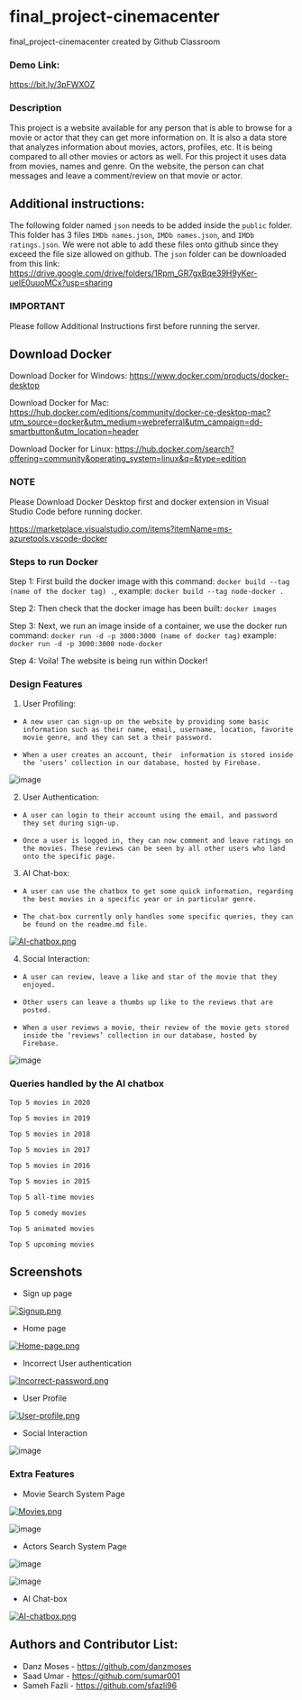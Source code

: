 # final_project-cinemacenter
final_project-cinemacenter created by Github Classroom

### Demo Link:

https://bit.ly/3pFWXOZ

### Description 
This project is a website available for any person that is able to browse for a movie or actor that they can get more information on. It is also a data store that analyzes information about movies, actors, profiles, etc. It is being compared to all other movies or actors as well. For this project it uses data from movies, names and genre. On the website, the person can chat messages and leave a comment/review on that movie or actor.



## Additional instructions:

The following folder named `json` needs to be added inside the `public` folder. This folder has 3 files `IMDb names.json`, `IMDb names.json`,
and `IMDb ratings.json`. We were not able to add these files onto github since they exceed the file size allowed on github. The `json` folder can be downloaded from this link: 
https://drive.google.com/drive/folders/1Rpm_GR7gxBqe39H9yKer-ueIE0uuoMCx?usp=sharing

 ### IMPORTANT
 Please follow Additional Instructions first before running the server.
 
 ## Download Docker 
 Download Docker for Windows: https://www.docker.com/products/docker-desktop
 
 Download Docker for Mac: https://hub.docker.com/editions/community/docker-ce-desktop-mac?utm_source=docker&utm_medium=webreferral&utm_campaign=dd-smartbutton&utm_location=header
 
 Download Docker for Linux: https://hub.docker.com/search?offering=community&operating_system=linux&q=&type=edition

### NOTE
Please Download Docker Desktop first and docker extension in Visual Studio Code before running docker. 

https://marketplace.visualstudio.com/items?itemName=ms-azuretools.vscode-docker

### Steps to run Docker
 Step 1: First build the docker image with this command: `docker build --tag (name of the docker tag) .`, example: `docker build --tag node-docker .`
 
 Step 2: Then check that the docker image has been built: `docker images`
 
 Step 3: Next, we run an image inside of a container, we use the docker run command: `docker run -d -p 3000:3000 (name of docker tag)` example: `docker run -d -p 3000:3000 node-docker`
 
 Step 4: Voila! The website is being run within Docker!
 
### Design Features

1. User Profiling: <br>

  *  `A new user can sign-up on the website by providing some basic information such as their name, email, username, location, favorite movie genre, and they can set a their password.`

 *   `When a user creates an account, their  information is stored inside the ‘users’ collection in our database, hosted by Firebase.`
 
 ![image](https://user-images.githubusercontent.com/43709736/121608698-584daf00-ca07-11eb-9982-cee0d97181d5.png)



2. User Authentication: <br>


*    `A user can login to their account using the email, and password they set during sign-up.`

 *   `Once a user is logged in, they can now comment and leave ratings on the movies. These reviews can be seen by all other users who land onto the specific page.`

3. AI Chat-box: <br>

 *   `A user can use the chatbox to get some quick information, regarding the best movies in a specific year or in particular genre.`

*   `The chat-box currently only handles some specific queries, they can be found on the readme.md file.   `

[![AI-chatbox.png](https://i.postimg.cc/63hFT5dg/AI-chatbox.png)](https://postimg.cc/YGhds7Dz)



4. Social Interaction: <br>

* `A user can review, leave a like and star of the movie that they enjoyed.`

* `Other users can leave a thumbs up like to the reviews that are posted. `

* `When a user reviews a movie, their review of the movie gets stored inside the ‘reviews’ collection in our database, hosted by Firebase.`

![image](https://user-images.githubusercontent.com/43709736/121608560-17ee3100-ca07-11eb-9784-c016519b2b2f.png)



### Queries handled by the AI chatbox
`Top 5 movies in 2020`

`Top 5 movies in 2019`

`Top 5 movies in 2018`

`Top 5 movies in 2017`

`Top 5 movies in 2016`

`Top 5 movies in 2015`

`Top 5 all-time movies`

`Top 5 comedy movies`

`Top 5 animated movies`

`Top 5 upcoming movies`


## Screenshots

* Sign up page

[![Signup.png](https://i.postimg.cc/SKHxVd3k/Signup.png)](https://postimg.cc/cKMWLRdb)

* Home page

[![Home-page.png](https://i.postimg.cc/R0Kk5TqM/Home-page.png)](https://postimg.cc/nsVRqBv5)

* Incorrect User authentication

[![Incorrect-password.png](https://i.postimg.cc/9QpxGN4w/Incorrect-password.png)](https://postimg.cc/jDDQTc4R)

* User Profile

[![User-profile.png](https://i.postimg.cc/DzSq8C1T/User-profile.png)](https://postimg.cc/67N7PfHj)

* Social Interaction 

![image](https://user-images.githubusercontent.com/43709736/121599016-567bef80-c9f7-11eb-97b3-8db8009d0c30.png)


### Extra Features 

* Movie Search System Page

[![Movies.png](https://i.postimg.cc/3xD6mZXg/Movies.png)](https://postimg.cc/bZp3jkFJ)

![image](https://user-images.githubusercontent.com/43709736/121599016-567bef80-c9f7-11eb-97b3-8db8009d0c30.png)


* Actors Search System Page

![image](https://user-images.githubusercontent.com/43709736/121597970-24b65900-c9f6-11eb-9a15-b5e9d4dfa950.png)

![image](https://user-images.githubusercontent.com/43709736/121599128-7b706280-c9f7-11eb-8fd0-25fe76c23fdd.png)


* AI Chat-box

[![AI-chatbox.png](https://i.postimg.cc/63hFT5dg/AI-chatbox.png)](https://postimg.cc/YGhds7Dz)





## Authors and Contributor List:

* Danz Moses - https://github.com/danzmoses
* Saad Umar - https://github.com/sumar001
* Sameh Fazli - https://github.com/sfazli96
